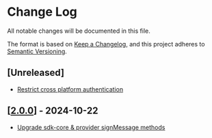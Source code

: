 # Change Log

All notable changes will be documented in this file.

The format is based on [Keep a Changelog](https://keepachangelog.com/en/1.0.0/),
and this project adheres to [Semantic Versioning](https://semver.org/spec/v2.0.0.html).

## [Unreleased]

- [Restrict cross platform authentication](https://github.com/multiversx/mx-sdk-js-passkey-provider/pull/16)

## [[2.0.0](https://github.com/multiversx/mx-sdk-js-passkey-provider/pull/15)] - 2024-10-22

- [Upgrade sdk-core & provider signMessage methods](https://github.com/multiversx/mx-sdk-js-passkey-provider/pull/14)



